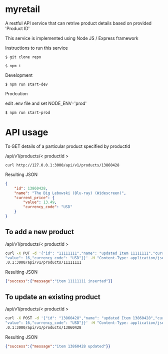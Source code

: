# myretail

A restful API service that can retrive product details based on provided 'Product ID'

This service is implemented using Node JS / Express framework

Instructions to run this service

```
$ git clone repo
```

```
$ npm i
```

Development 

```
$ npm run start-dev
```

Prodcution

edit .env file and set NODE_ENV='prod'

```
$ npm run start-prod
```

# API usage

To GET details of a particular product specified by productId

/api/v1/products/< productId >

```
curl http://127.0.0.1:3000/api/v1/products/13860428
```

Resulting JSON

```JSON
{
    "id": 13860428,
    "name": "The Big Lebowski (Blu-ray) (Widescreen)",
    "current_price": {
        "value": 13.49,
        "currency_code": "USD"
    }
}
```


## To add a new product 

/api/v1/products/< productId >

```bash
curl -X PUT -d '{"id": "11111111","name": "updated Item 11111111","current_price": {
"value": 16,"currency_code": "USD"}}' -H "Content-Type: application/json" http://127.0
.0.1:3000/api/v1/products/11111111
 ```

Resulting JSON
```JSON
{"success":{"message":"item 11111111 inserted"}}
```

## To update an existing product

/api/v1/products/< productId >

```bash
curl -X POST -d '{"id": "13860428","name": "updated Item 13860428","current_price": {
"value": 16,"currency_code": "USD"}}' -H "Content-Type: application/json" http://127.0
.0.1:3000/api/v1/products/13860428
```
Resulting JSON

```JSON
{"success":{"message":"item 13860428 updated"}}

```